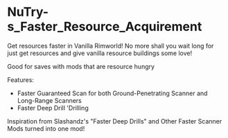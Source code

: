 # NuTry-s_Faster_Resource_Acquirement

Get resources faster in Vanilla Rimworld!
No more shall you wait long for just get resources and give vanilla resource buildings some love!

Good for saves with mods that are resource hungry

Features:
 * Faster Guaranteed Scan for both Ground-Penetrating Scanner and Long-Range Scanners
 * Faster Deep Drill 'Drilling

Inspiration from Slashandz's "Faster Deep Drills" and Other Faster Scanner Mods turned into one mod!
